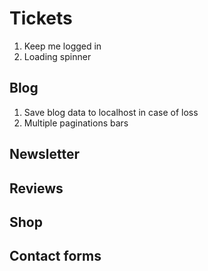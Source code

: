# Tickets

1. Keep me logged in
2. Loading spinner

## Blog

1. Save blog data to localhost in case of loss
2. Multiple paginations bars

## Newsletter

## Reviews

## Shop

## Contact forms
